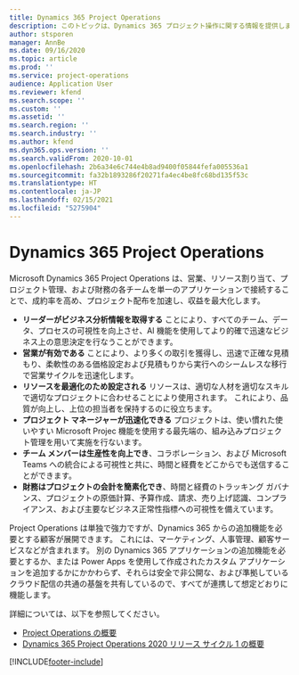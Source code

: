 ```yaml
---
title: Dynamics 365 Project Operations
description: このトピックは、Dynamics 365 プロジェクト操作に関する情報を提供します。
author: stsporen
manager: AnnBe
ms.date: 09/16/2020
ms.topic: article
ms.prod: ''
ms.service: project-operations
audience: Application User
ms.reviewer: kfend
ms.search.scope: ''
ms.custom: ''
ms.assetid: ''
ms.search.region: ''
ms.search.industry: ''
ms.author: kfend
ms.dyn365.ops.version: ''
ms.search.validFrom: 2020-10-01
ms.openlocfilehash: 2b6a34e6c744e4b8ad9400f05844fefa005536a1
ms.sourcegitcommit: fa32b1893286f20271fa4ec4be8fc68bd135f53c
ms.translationtype: HT
ms.contentlocale: ja-JP
ms.lasthandoff: 02/15/2021
ms.locfileid: "5275904"
---
```

# <a name="dynamics-365-project-operations"></a>Dynamics 365 Project Operations

Microsoft Dynamics 365 Project Operations は、営業、リソース割り当て、プロジェクト管理、および財務の各チームを単一のアプリケーションで接続することで、成約率を高め、プロジェクト配布を加速し、収益を最大化します。

-   **リーダーがビジネス分析情報を取得する** ことにより、すべてのチーム、データ、プロセスの可視性を向上させ、AI 機能を使用してより的確で迅速なビジネス上の意思決定を行なうことができます。
-   **営業が有効である** ことにより、より多くの取引を獲得し、迅速で正確な見積もり、柔軟性のある価格設定および見積もりから実行へのシームレスな移行で営業サイクルを迅速化します。
-   **リソースを最適化のため設定される** リソースは、適切な人材を適切なスキルで適切なプロジェクトに合わせることにより使用されます。 これにより、品質が向上し、上位の担当者を保持するのに役立ちます。
-   **プロジェクト マネージャーが迅速化できる** プロジェクトは、使い慣れた使いやすい Microsoft Projec 機能を使用する最先端の、組み込みプロジェクト管理を用いて実施を行ないます。
-   **チーム メンバーは生産性を向上でき**、コラボレーション、および Microsoft Teams への統合による可視性と共に、時間と経費をどこからでも送信することができます。
-   **財務はプロジェクトの会計を簡素化でき**、時間と経費のトラッキング ガバナンス、プロジェクトの原価計算、予算作成、請求、売り上げ認識、コンプライアンス、および主要なビジネス正常性指標への可視性を備えています。

Project Operations は単独で強力ですが、Dynamics 365 からの追加機能を必要とする顧客が展開できます。 これには、マーケティング、人事管理、顧客サービスなどが含まれます。 別の Dynamics 365 アプリケーションの追加機能を必要とするか、または Power Apps を使用して作成されたカスタム アプリケーションを追加するかにかかわらず、それらは安全で非公開な、および準拠しているクラウド配信の共通の基盤を共有しているので、すべてが連携して想定どおりに機能します。

詳細については、以下を参照してください。

- [Project Operations の概要](https://dynamics.microsoft.com/en-us/project-operations/overview/)
- [Dynamics 365 Project Operations 2020 リリース サイクル 1 の概要](https://docs.microsoft.com/dynamics365-release-plan/2020wave1/dynamics365-project-operations/)



[!INCLUDE[footer-include](includes/footer-banner.md)]